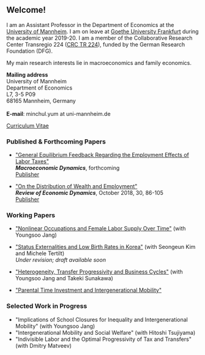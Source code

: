 ## Welcome!

I am an Assistant Professor in the Department of Economics at the [University of Mannheim](https://www.vwl.uni-mannheim.de/en/). I am on leave at [Goethe University Frankfurt](https://www.wiwi.uni-frankfurt.de/en/departments/money-and-macroeconomics/home.html) during the academic year 2019-20. I am a member of the Collaborative Research Center Transregio 224 ([CRC TR 224](https://www.crctr224.de/en/about)), funded by the German Research Foundation (DFG).

My main research interests lie in macroeconomics and family economics.

**Mailing address**
<br>University of Mannheim
<br>Department of Economics
<br>L7, 3-5 P09
<br>68165 Mannheim, Germany
<br>
<br>**E-mail**: minchul.yum at uni-mannheim.de


[Curriculum Vitae](https://drive.google.com/open?id=1V89PqGcu1u-_4Zy0TVzXnegBO8EEkdlK)

### Published & Forthcoming Papers
- ["General Equilibrium Feedback Regarding the Employment Effects of Labor Taxes"](https://drive.google.com/open?id=1DoZpKCBzuf2Yo3OU-PsT_Z0LP_AUAcYr)
<br>  ***Macroeconomic Dynamics***, forthcoming
<br>  [Publisher](http://dx.doi.org/10.1017/S1365100519000087)

- ["On the Distribution of Wealth and Employment"](https://drive.google.com/open?id=1pYHMHYqz_z82_wU5vl7UEK0c7aHrY_Ht) 
<br>  ***Review of Economic Dynamics***, October 2018, 30, 86-105
<br>  [Publisher](https://www.sciencedirect.com/science/article/pii/S1094202518301613)

### Working Papers
- ["Nonlinear Occupations and Female Labor Supply Over Time"](https://drive.google.com/file/d/1eIaFdyTdK74G1xBB1DkkcqZDwFezjoBP/view?usp=sharing) (with Youngsoo Jang) 

- ["Status Externalities and Low Birth Rates in Korea"](https://) (with Seongeun Kim and Michele Tertilt)
<br> *Under revision; draft available soon*

- ["Heterogeneity, Transfer Progressivity and Business Cycles"](https://drive.google.com/open?id=1vW8i3IzULSe1yhjQC5vY8q-fE02pxHsl)  (with Youngsoo Jang and Takeki Sunakawa)

- ["Parental Time Investment and Intergenerational Mobility"](https://drive.google.com/open?id=102hB2wCy8VFT9WsWgKMq0JM0sGNtKQF7) 

### Selected Work in Progress
- "Implications of School Closures for Inequality and Intergenerational Mobility" (with Youngsoo Jang)
- "Intergenerational Mobility and Social Welfare" (with Hitoshi Tsujiyama)
- "Indivisible Labor and the Optimal Progressivity of Tax and Transfers" (with Dmitry Matveev)

